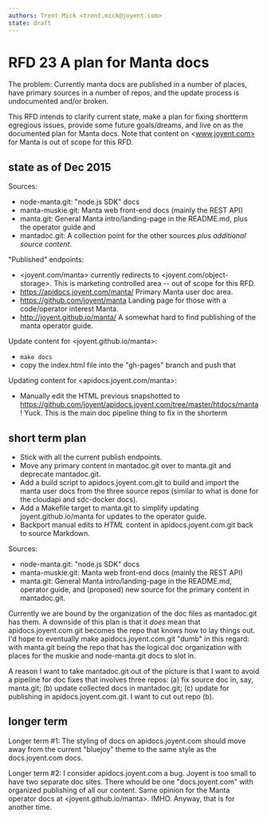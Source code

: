 ```yaml
---
authors: Trent Mick <trent.mick@joyent.com>
state: draft
---
```


# RFD 23 A plan for Manta docs

The problem: Currently manta docs are published in a number of places, have
primary sources in a number of repos, and the update process is undocumented
and/or broken.

This RFD intends to clarify current state, make a plan for fixing shortterm
egregious issues, provide some future goals/dreams, and live on as the
documented plan for Manta docs. Note that content on <www.joyent.com> for Manta
is out of scope for this RFD.


## state as of Dec 2015

Sources:

- node-manta.git: "node.js SDK" docs
- manta-muskie.git: Manta web front-end docs (mainly the REST API)
- manta.git: General Manta intro/landing-page in the README.md, plus
  the operator guide and
- mantadoc.git: A collection point for the other sources *plus additional
  source content*.

"Published" endpoints:

- <joyent.com/manta> currently redirects to <joyent.com/object-storage>. This
  is marketing controlled area -- out of scope for this RFD.
- <https://apidocs.joyent.com/manta/> Primary Manta user doc area.
- <https://github.com/joyent/manta> Landing page for those with a
  code/operator interest Manta.
- <http://joyent.github.io/manta/> A somewhat hard to find publishing of
  the manta operator guide.

Update content for <joyent.github.io/manta>:

- `make docs`
- copy the index.html file into the "gh-pages" branch and push that

Updating content for <apidocs.joyent.com/manta>:

- Manually edit the HTML previous snapshotted to
  <https://github.com/joyent/apidocs.joyent.com/tree/master/htdocs/manta> !
  Yuck. This is the main doc pipeline thing to fix in the shorterm


## short term plan

- Stick with all the current publish endpoints.
- Move any primary content in mantadoc.git over to manta.git and deprecate
  mantadoc.git.
- Add a build script to apidocs.joyent.com.git to build and import the
  manta user docs from the three source repos (similar to what is done for
  the cloudapi and sdc-docker docs).
- Add a Makefile target to manta.git to simplify updating joyent.github.io/manta
  for updates to the operator guide.
- Backport manual edits to *HTML* content in apidocs.joyent.com.git back to
  source Markdown.

Sources:

- node-manta.git: "node.js SDK" docs
- manta-muskie.git: Manta web front-end docs (mainly the REST API)
- manta.git: General Manta intro/landing-page in the README.md, operator guide,
  and (proposed) new source for the primary content in mantadoc.git.

Currently we are bound by the organization of the doc files as mantadoc.git has
them. A downside of this plan is that it *does* mean that apidocs.joyent.com.git
becomes the repo that knows how to lay things out. I'd hope to eventually make
apidocs.joyent.com.git "dumb" in this regard: with manta.git being the repo that
has the logical doc organization with places for the muskie and node-manta.git
docs to slot in.

A reason I want to take mantadoc.git out of the picture is that I want to avoid
a pipeline for doc fixes that involves three repos: (a) fix source doc in, say,
manta.git; (b) update collected docs in mantadoc.git; (c) update for publishing
in apidocs.joyent.com.git.  I want to cut out repo (b).


## longer term

Longer term #1: The styling of docs on apidocs.joyent.com should move away from
the current "bluejoy" theme to the same style as the docs.joyent.com docs.

Longer term #2: I consider apidocs.joyent.com a bug. Joyent is too small to have
two separate doc sites. There whould be one "docs.joyent.com" with organized
publishing of all our content. Same opinion for the Manta operator docs at
<joyent.github.io/manta>. IMHO.  Anyway, that is for another time.